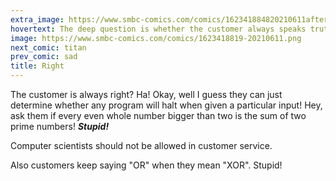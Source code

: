 ```yaml
---
extra_image: https://www.smbc-comics.com/comics/162341884820210611after.png
hovertext: The deep question is whether the customer always speaks truth or whether by speaking the customer creates truth.
image: https://www.smbc-comics.com/comics/1623418819-20210611.png
next_comic: titan
prev_comic: sad
title: Right
---
```


The customer is always right? Ha! Okay, well I guess they can just determine whether any program will halt when given a particular input! Hey, ask them if every even whole number bigger than two is the sum of two prime numbers! ***Stupid!***

Computer scientists should not be allowed in customer service.

Also customers keep saying "OR" when they mean "XOR". Stupid!
